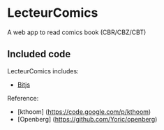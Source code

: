 LecteurComics
===============

A web app to read comics book (CBR/CBZ/CBT)

## Included code

LecteurComics includes:

* [Bitjs](https://code.google.com/p/bitjs)

Reference:
* [kthoom] (https://code.google.com/p/kthoom)
* [Openberg] (https://github.com/Yoric/openberg)

